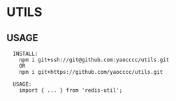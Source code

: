 # UTILS

## USAGE

```plaintext
  INSTALL:
    npm i git+ssh://git@github.com:yaocccc/utils.git
    OR
    npm i git+https://github.com/yaocccc/utils.git

  USAGE:
    import { ... } from 'redis-util';
```
